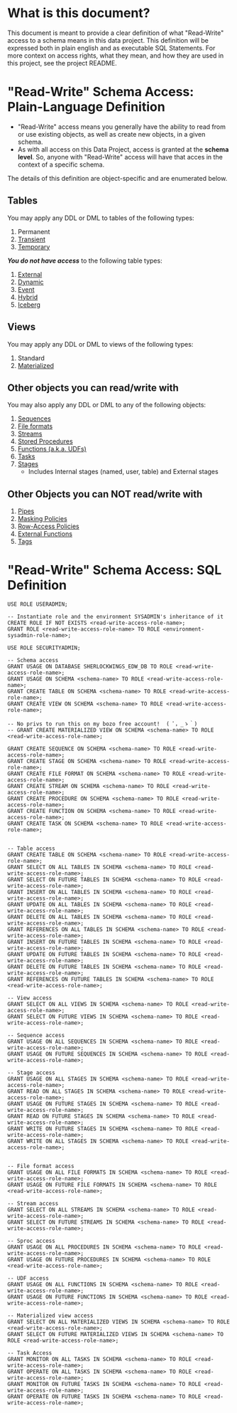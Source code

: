 # What is this document? 

This document is meant to provide a clear definition of what "Read-Write" access to a schema means in this data project. This definition will be expressed both in plain english and as executable SQL Statements. For more context on access rights, what they mean, and how they are used in this project, see the project README.

# "Read-Write" Schema Access: Plain-Language Definition

- "Read-Write" access means you generally have the ability to read from or use existing objects, as well as create new objects, in a given schema.
- As with all access on this Data Project, access is granted at the **schema level**. So, anyone with "Read-Write" access will have that acces in the context of a specific schema.

The details of this definition are object-specific and are enumerated below.


## Tables

You may apply any DDL or DML to tables of the following types:
1. Permanent
2. [Transient](https://docs.snowflake.com/en/user-guide/tables-temp-transient)
3. [Temporary](https://docs.snowflake.com/en/user-guide/tables-temp-transient)

***You do not have access*** to the following table types:
1. [External](https://docs.snowflake.com/en/user-guide/tables-external-intro)
2. [Dynamic](https://docs.snowflake.com/en/user-guide/dynamic-tables-intro)
3. [Event](https://docs.snowflake.com/en/developer-guide/logging-tracing/event-table-setting-up)
4. [Hybrid](https://docs.snowflake.com/en/user-guide/tables-hybrid)
5. [Iceberg](https://docs.snowflake.com/en/user-guide/tables-iceberg)


## Views

You may apply any DDL or DML to views of the following types:
1. Standard
2. [Materialized](https://docs.snowflake.com/en/user-guide/views-materialized)


## Other objects you can read/write with

You may also apply any DDL or DML to any of the following objects:
1. [Sequences](https://docs.snowflake.com/en/user-guide/querying-sequences)
2. [File formats](https://docs.snowflake.com/en/sql-reference/sql/create-file-format)
3. [Streams](https://docs.snowflake.com/en/user-guide/streams-intro)
4. [Stored Procedures](https://docs.snowflake.com/en/developer-guide/stored-procedure/stored-procedures-usage)
5. [Functions (a.k.a. UDFs)](https://docs.snowflake.com/en/developer-guide/udf/udf-overview)
6. [Tasks](https://docs.snowflake.com/en/user-guide/tasks-intro)
7. [Stages](https://docs.snowflake.com/en/sql-reference/sql/create-stage)
    - Includes Internal stages (named, user, table) and External stages 


## Other Objects you can NOT read/write with
1. [Pipes](https://docs.snowflake.com/en/user-guide/data-load-snowpipe-intro)
2. [Masking Policies](https://docs.snowflake.com/user-guide/security-column-ddm-intro)
3. [Row-Access Policies](https://docs.snowflake.com/en/user-guide/security-row-intro)
4. [External Functions](https://docs.snowflake.com/en/sql-reference/external-functions-introduction)
5. [Tags](https://docs.snowflake.com/en/user-guide/object-tagging)


# "Read-Write" Schema Access: SQL Definition

```
USE ROLE USERADMIN;

-- Instantiate role and the environment SYSADMIN's inheritance of it
CREATE ROLE IF NOT EXISTS <read-write-access-role-name>;
GRANT ROLE <read-write-access-role-name> TO ROLE <environment-sysadmin-role-name>;

USE ROLE SECURITYADMIN;

-- Schema access
GRANT USAGE ON DATABASE SHERLOCKWINGS_EDW_DB TO ROLE <read-write-access-role-name>;
GRANT USAGE ON SCHEMA <schema-name> TO ROLE <read-write-access-role-name>;
GRANT CREATE TABLE ON SCHEMA <schema-name> TO ROLE <read-write-access-role-name>;
GRANT CREATE VIEW ON SCHEMA <schema-name> TO ROLE <read-write-access-role-name>;

-- No privs to run this on my bozo free account!  ( ﾟ，_ゝ｀)
-- GRANT CREATE MATERIALIZED VIEW ON SCHEMA <schema-name> TO ROLE <read-write-access-role-name>;

GRANT CREATE SEQUENCE ON SCHEMA <schema-name> TO ROLE <read-write-access-role-name>;
GRANT CREATE STAGE ON SCHEMA <schema-name> TO ROLE <read-write-access-role-name>;
GRANT CREATE FILE FORMAT ON SCHEMA <schema-name> TO ROLE <read-write-access-role-name>;
GRANT CREATE STREAM ON SCHEMA <schema-name> TO ROLE <read-write-access-role-name>;
GRANT CREATE PROCEDURE ON SCHEMA <schema-name> TO ROLE <read-write-access-role-name>;
GRANT CREATE FUNCTION ON SCHEMA <schema-name> TO ROLE <read-write-access-role-name>;
GRANT CREATE TASK ON SCHEMA <schema-name> TO ROLE <read-write-access-role-name>;


-- Table access
GRANT CREATE TABLE ON SCHEMA <schema-name> TO ROLE <read-write-access-role-name>;
GRANT SELECT ON ALL TABLES IN SCHEMA <schema-name> TO ROLE <read-write-access-role-name>;
GRANT SELECT ON FUTURE TABLES IN SCHEMA <schema-name> TO ROLE <read-write-access-role-name>;
GRANT INSERT ON ALL TABLES IN SCHEMA <schema-name> TO ROLE <read-write-access-role-name>;
GRANT UPDATE ON ALL TABLES IN SCHEMA <schema-name> TO ROLE <read-write-access-role-name>;
GRANT DELETE ON ALL TABLES IN SCHEMA <schema-name> TO ROLE <read-write-access-role-name>;
GRANT REFERENCES ON ALL TABLES IN SCHEMA <schema-name> TO ROLE <read-write-access-role-name>;
GRANT INSERT ON FUTURE TABLES IN SCHEMA <schema-name> TO ROLE <read-write-access-role-name>;
GRANT UPDATE ON FUTURE TABLES IN SCHEMA <schema-name> TO ROLE <read-write-access-role-name>;
GRANT DELETE ON FUTURE TABLES IN SCHEMA <schema-name> TO ROLE <read-write-access-role-name>;
GRANT REFERENCES ON FUTURE TABLES IN SCHEMA <schema-name> TO ROLE <read-write-access-role-name>;

-- View access
GRANT SELECT ON ALL VIEWS IN SCHEMA <schema-name> TO ROLE <read-write-access-role-name>;
GRANT SELECT ON FUTURE VIEWS IN SCHEMA <schema-name> TO ROLE <read-write-access-role-name>;

-- Sequence access
GRANT USAGE ON ALL SEQUENCES IN SCHEMA <schema-name> TO ROLE <read-write-access-role-name>;
GRANT USAGE ON FUTURE SEQUENCES IN SCHEMA <schema-name> TO ROLE <read-write-access-role-name>;

-- Stage access
GRANT USAGE ON ALL STAGES IN SCHEMA <schema-name> TO ROLE <read-write-access-role-name>;
GRANT READ ON ALL STAGES IN SCHEMA <schema-name> TO ROLE <read-write-access-role-name>;
GRANT USAGE ON FUTURE STAGES IN SCHEMA <schema-name> TO ROLE <read-write-access-role-name>;
GRANT READ ON FUTURE STAGES IN SCHEMA <schema-name> TO ROLE <read-write-access-role-name>;
GRANT WRITE ON FUTURE STAGES IN SCHEMA <schema-name> TO ROLE <read-write-access-role-name>;
GRANT WRITE ON ALL STAGES IN SCHEMA <schema-name> TO ROLE <read-write-access-role-name>;


-- File format access
GRANT USAGE ON ALL FILE FORMATS IN SCHEMA <schema-name> TO ROLE <read-write-access-role-name>;
GRANT USAGE ON FUTURE FILE FORMATS IN SCHEMA <schema-name> TO ROLE <read-write-access-role-name>;

-- Stream access
GRANT SELECT ON ALL STREAMS IN SCHEMA <schema-name> TO ROLE <read-write-access-role-name>;
GRANT SELECT ON FUTURE STREAMS IN SCHEMA <schema-name> TO ROLE <read-write-access-role-name>;

-- Sproc access
GRANT USAGE ON ALL PROCEDURES IN SCHEMA <schema-name> TO ROLE <read-write-access-role-name>;
GRANT USAGE ON FUTURE PROCEDURES IN SCHEMA <schema-name> TO ROLE <read-write-access-role-name>;

-- UDF access
GRANT USAGE ON ALL FUNCTIONS IN SCHEMA <schema-name> TO ROLE <read-write-access-role-name>;
GRANT USAGE ON FUTURE FUNCTIONS IN SCHEMA <schema-name> TO ROLE <read-write-access-role-name>;

-- Materialized view access
GRANT SELECT ON ALL MATERIALIZED VIEWS IN SCHEMA <schema-name> TO ROLE <read-write-access-role-name>;
GRANT SELECT ON FUTURE MATERIALIZED VIEWS IN SCHEMA <schema-name> TO ROLE <read-write-access-role-name>;

-- Task Access
GRANT MONITOR ON ALL TASKS IN SCHEMA <schema-name> TO ROLE <read-write-access-role-name>;
GRANT OPERATE ON ALL TASKS IN SCHEMA <schema-name> TO ROLE <read-write-access-role-name>;
GRANT MONITOR ON FUTURE TASKS IN SCHEMA <schema-name> TO ROLE <read-write-access-role-name>;
GRANT OPERATE ON FUTURE TASKS IN SCHEMA <schema-name> TO ROLE <read-write-access-role-name>;
```
